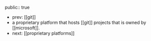 public:: true

- prev: [[git]]
- a proprietary platform that hosts [[git]] projects that is owned by [[microsoft]].
- next: [[proprietary platforms]]